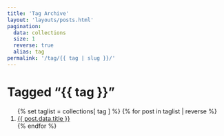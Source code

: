 ```yaml
---
title: 'Tag Archive'
layout: 'layouts/posts.html'
pagination:
  data: collections
  size: 1
  reverse: true
  alias: tag
permalink: '/tag/{{ tag | slug }}/'
---
```


<h1>Tagged “{{ tag }}”</h1>

<ol>
{% set taglist = collections[ tag ] %}
{% for post in taglist | reverse %}
  <li><a href="{{ post.url | url }}">{{ post.data.title }}</a></li>
{% endfor %}
</ol>
